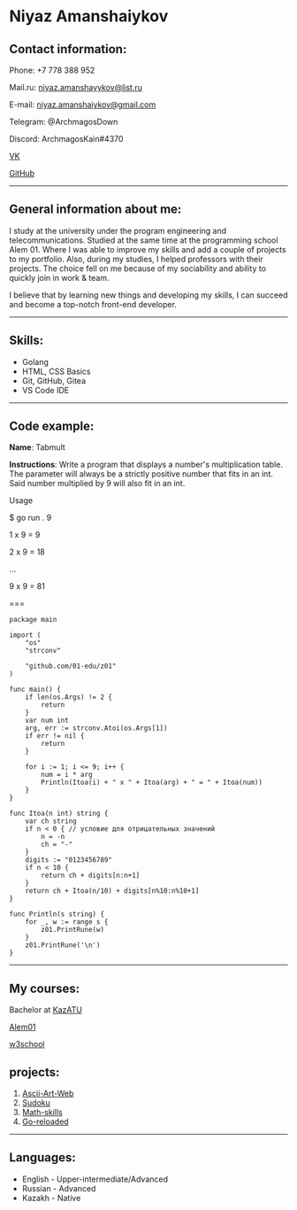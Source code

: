 # Niyaz Amanshaiykov 

## Contact information: 
Phone: +7 778 388 952

Mail.ru: niyaz.amanshayykov@list.ru

E-mail: niyaz.amanshaiykov@gmail.com

Telegram: @ArchmagosDown

Discord: ArchmagosKain#4370

[VK](https://vk.com/adeptusmilfus)

[GitHub](https://github.com/AdeptusMilfus)

***
## General information about me:
I study at the university under the program engineering and telecommunications. Studied at the same time at the programming school Alem 01. Where I was able to improve my skills and add a couple of projects to my portfolio. Also, during my studies, I helped professors with their projects. The choice fell on me because of my sociability and ability to quickly join in work & team. 

I believe that by learning new things and developing my skills, I can succeed and become a top-notch front-end developer.
***
## Skills:
* Golang
* HTML, CSS Basics
* Git, GitHub, Gitea
* VS Code IDE

*** 

## Code example:
**Name**: Tabmult 

**Instructions**: Write a program that displays a number's multiplication table.
The parameter will always be a strictly positive number that fits in an int. Said number multiplied by 9 will also fit in an int.

Usage

$ go run . 9 

1 x 9 = 9 

2 x 9 = 18 

...

9 x 9 = 81


===
```
package main

import (
	"os"
	"strconv"

	"github.com/01-edu/z01"
)

func main() {
	if len(os.Args) != 2 {
		return
	}
	var num int
	arg, err := strconv.Atoi(os.Args[1])
	if err != nil {
		return
	}

	for i := 1; i <= 9; i++ {
		num = i * arg
		Println(Itoa(i) + " x " + Itoa(arg) + " = " + Itoa(num))
	}
}

func Itoa(n int) string {
	var ch string
	if n < 0 { // условие для отрицательных значений
		n = -n
		ch = "-"
	}
	digits := "0123456789"
	if n < 10 {
		return ch + digits[n:n+1]
	}
	return ch + Itoa(n/10) + digits[n%10:n%10+1]
}

func Println(s string) {
	for _, w := range s {
		z01.PrintRune(w)
	}
	z01.PrintRune('\n')
}
```
***
## My courses:
Bachelor at [KazATU](https://kazatu.edu.kz/)

[Alem01](https://alem.school/)

[w3school](https://www.w3schools.com/)
## projects:
1. [Ascii-Art-Web](https://github.com/AdeptusMilfus/Ascii-Art-Web/tree/main/ascii-art-web)
2. [Sudoku](https://github.com/AdeptusMilfus/Sudoku/tree/main/sudoku)
3. [Math-skills](https://github.com/AdeptusMilfus/Math-skills/tree/main/Math-skills)
4. [Go-reloaded](https://github.com/AdeptusMilfus/Go-reloaded/tree/main/Go-reloaded)
***
## Languages:
* English - Upper-intermediate/Advanced
* Russian - Advanced
* Kazakh - Native



